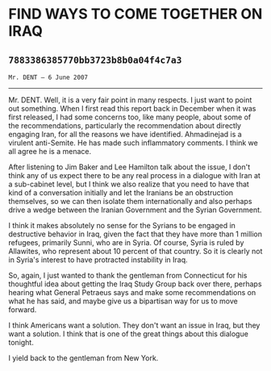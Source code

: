# FIND WAYS TO COME TOGETHER ON IRAQ
## `7883386385770bb3723b8b0a04f4c7a3`
`Mr. DENT — 6 June 2007`

---


Mr. DENT. Well, it is a very fair point in many respects. I just want 
to point out something. When I first read this report back in December 
when it was first released, I had some concerns too, like many people, 
about some of the recommendations, particularly the recommendation 
about directly engaging Iran, for all the reasons we have identified. 
Ahmadinejad is a virulent anti-Semite. He has made such inflammatory 
comments. I think we all agree he is a menace.

After listening to Jim Baker and Lee Hamilton talk about the issue, I 
don't think any of us expect there to be any real process in a dialogue 
with Iran at a sub-cabinet level, but I think we also realize that you 
need to have that kind of a conversation initially and let the Iranians 
be an obstruction themselves, so we can then isolate them 
internationally and also perhaps drive a wedge between the Iranian 
Government and the Syrian Government.

I think it makes absolutely no sense for the Syrians to be engaged in 
destructive behavior in Iraq, given the fact that they have more than 1 
million refugees, primarily Sunni, who are in Syria. Of course, Syria 
is ruled by Allawites, who represent about 10 percent of that country. 
So it is clearly not in Syria's interest to have protracted instability 
in Iraq.

So, again, I just wanted to thank the gentleman from Connecticut for 
his thoughtful idea about getting the Iraq Study Group back over there, 
perhaps hearing what General Petraeus says and make some 
recommendations on what he has said, and maybe give us a bipartisan way 
for us to move forward.

I think Americans want a solution. They don't want an issue in Iraq, 
but they want a solution. I think that is one of the great things about 
this dialogue tonight.



I yield back to the gentleman from New York.